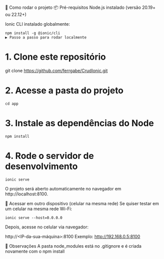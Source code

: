 🚀 Como rodar o projeto
📦 Pré-requisitos
Node.js instalado (versão 20.19+ ou 22.12+)

Ionic CLI instalado globalmente:

```
npm install -g @ionic/cli
▶️ Passo a passo para rodar localmente
```

# 1. Clone este repositório
git clone https://github.com/ferrgabe/CrudIonic.git

# 2. Acesse a pasta do projeto
```
cd app
```

# 3. Instale as dependências do Node
```
npm install
```

# 4. Rode o servidor de desenvolvimento
```
ionic serve
```

O projeto será aberto automaticamente no navegador em http://localhost:8100.

📱 Acessar em outro dispositivo (celular na mesma rede)
Se quiser testar em um celular na mesma rede Wi-Fi:

```
ionic serve --host=0.0.0.0
```
Depois, acesse no celular via navegador:


http://<IP-da-sua-máquina>:8100
Exemplo: http://192.168.0.5:8100

📝 Observações
A pasta node_modules está no .gitignore e é criada novamente com o npm install